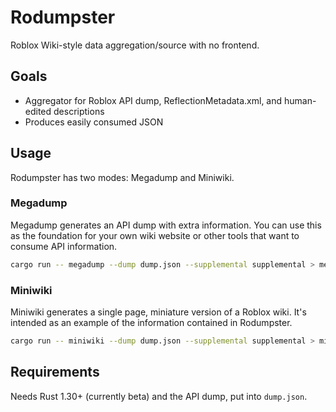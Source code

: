 # Rodumpster
Roblox Wiki-style data aggregation/source with no frontend.

## Goals
* Aggregator for Roblox API dump, ReflectionMetadata.xml, and human-edited descriptions
* Produces easily consumed JSON

## Usage
Rodumpster has two modes: Megadump and Miniwiki.

### Megadump
Megadump generates an API dump with extra information. You can use this as the foundation for your own wiki website or other tools that want to consume API information.

```sh
cargo run -- megadump --dump dump.json --supplemental supplemental > megadump.json
```

### Miniwiki
Miniwiki generates a single page, miniature version of a Roblox wiki. It's intended as an example of the information contained in Rodumpster.

```sh
cargo run -- miniwiki --dump dump.json --supplemental supplemental > miniwiki.html
```

## Requirements
Needs Rust 1.30+ (currently beta) and the API dump, put into `dump.json`.
